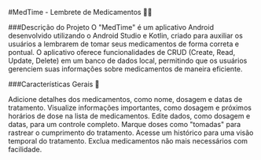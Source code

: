 #MedTime - Lembrete de Medicamentos 💊📅

###Descrição do Projeto
O "MedTime" é um aplicativo Android desenvolvido utilizando o Android Studio e Kotlin, criado para auxiliar os usuários a lembrarem de tomar seus medicamentos de forma correta e pontual. O aplicativo oferece funcionalidades de CRUD (Create, Read, Update, Delete) em um banco de dados local, permitindo que os usuários gerenciem suas informações sobre medicamentos de maneira eficiente.

###Características Gerais 🚀

Adicione detalhes dos medicamentos, como nome, dosagem e datas de tratamento.
Visualize informações importantes, como dosagem e próximos horários de dose na lista de medicamentos.
Edite dados, como dosagem e datas, para um controle completo.
Marque doses como "tomadas" para rastrear o cumprimento do tratamento.
Acesse um histórico para uma visão temporal do tratamento.
Exclua medicamentos não mais necessários com facilidade.
